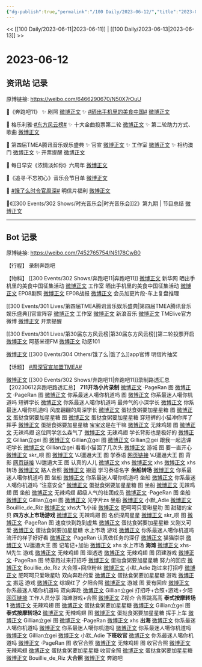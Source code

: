 ```yaml
---
{"dg-publish":true,"permalink":"/100 Daily/2023-06-12/","title":"2023-06-12","created":"2023-06-13T13:31:27.573+08:00","updated":"2023-06-13T14:15:45.513+08:00"}
---
```



<< [[100 Daily/2023-06-11\|2023-06-11]] | [[100 Daily/2023-06-13\|2023-06-13]] >>

# 2023-06-12

## 资讯站 记录

原博链接: https://weibo.com/6466290670/N50X7rOuU

🌟《奔跑吧11》
✨ 剧照 [微博正文](https://weibo.com/6466290670/4911828000313036)
✨ [#晒出手机里的美食中国#](https://s.weibo.com/weibo?q=%23%E6%99%92%E5%87%BA%E6%89%8B%E6%9C%BA%E9%87%8C%E7%9A%84%E7%BE%8E%E9%A3%9F%E4%B8%AD%E5%9B%BD%23) [微博正文](https://weibo.com/6466290670/4911775492082925)

🌟 格乐利雅·[#东方风云榜#](https://s.weibo.com/weibo?q=%23%E4%B8%9C%E6%96%B9%E9%A3%8E%E4%BA%91%E6%A6%9C%23)
✨ 十大金曲投票第二轮 [微博正文](https://weibo.com/6466290670/4911791526121511)
✨ 第二轮助力方式、歌曲 [微博正文](https://weibo.com/6466290670/4911794580361747)

🌟 第四届TMEA腾讯音乐娱乐盛典
✨ 官宣 [微博正文](https://weibo.com/6466290670/4911812837904159)
✨ 工作室 [微博正文](https://weibo.com/6466290670/4911816234765407)
✨ 相约澳门 [微博正文](https://weibo.com/6466290670/4911820291445216)
✨ 开票提醒 [微博正文](https://weibo.com/6466290670/4911833964613040)

🌟 每日早安《浓情淡如你》六周年 [微博正文](https://weibo.com/6466290670/4911709725132713)

🌟《追寻·不忘初心》音乐会节目单 [微博正文](https://weibo.com/6466290670/4911833204394462)

🌟 [#饿了么时令官周深#](https://s.weibo.com/weibo?q=%23%E9%A5%BF%E4%BA%86%E4%B9%88%E6%97%B6%E4%BB%A4%E5%AE%98%E5%91%A8%E6%B7%B1%23) 明信片福利 [微博正文](https://weibo.com/6466290670/4911755429941824)

🌟《[[300 Events/302 Shows/时光音乐会\|时光音乐会]]2》第九期 | 节目总结 [微博正文](https://weibo.com/6466290670/4911925916602327)

---
## Bot 记录

原博链接: https://weibo.com/7452765754/N5178CwB0

【行程】
录制奔跑吧

【物料】
[[300 Events/302 Shows/奔跑吧11\|奔跑吧11]]
[微博正文](https://weibo.com/2810373291/N4VAKszwr) 新华网 晒出手机里的美食中国征集活动
[微博正文](http://weibo.com/7478855230/N4WizbHX7) 工作室 晒出手机里的美食中国征集活动
[微博正文](http://weibo.com/5242381821/N4XywfKAt) EP08剧照
[微博正文](http://weibo.com/5242381821/N4XgfCjiu) EP08战报
[微博正文](http://weibo.com/5876797510/N4WAR3gzI) 会员加更片段-车上复盘推理

[[300 Events/301 Lives/第四届TMEA腾讯音乐娱乐盛典\|第四届TMEA腾讯音乐娱乐盛典]]官宣阵容
[微博正文](http://weibo.com/7478855230/N4Xd8a7bn) 工作室
[微博正文](http://weibo.com/1266269835/N4XgiBQyC) 新浪音乐
[微博正文](http://weibo.com/7404473132/N4Xn9vPEu) TMElive官方微博
[微博正文](http://weibo.com/6466290670/N4XR2jm3S) 开票提醒

[[300 Events/301 Lives/第30届东方风云榜\|第30届东方风云榜]]第二轮投票开启
[微博正文](http://weibo.com/5201375800/N4Wp2f4FB) 阿基米德FM
[微博正文](http://weibo.com/1738376280/N4WnRyAlQ) 动感101

[微博正文](http://weibo.com/5117812753/N4VrzD8Dg) [[300 Events/304 Others/饿了么\|饿了么]]app官博 明信片抽奖

【话题】
[#周深官宣加盟TMEA#](https://s.weibo.com/weibo?q=%23%E5%91%A8%E6%B7%B1%E5%AE%98%E5%AE%A3%E5%8A%A0%E7%9B%9FTMEA%23)

[微博正文](http://weibo.com/7758648594/N515wcT7R) [[300 Events/302 Shows/奔跑吧11\|奔跑吧11]]录制路透汇总
【20230612奔跑吧路透汇总】
**711开场小片录制**
[微博正文](http://weibo.com/7633014126/N4XbnDPZu) ·PageRan 图
[微博正文](https://weibo.com/7633014126/N4Xt6kyJd) ·PageRan 图
[微博正文](http://weibo.com/7724525486/N4Xc32gem) 你系最迷人噶你机道吗 图
[微博正文](https://weibo.com/7724525486/N4XoH1ZVG) 你系最迷人噶你机道吗 短裤学长
[微博正文](https://weibo.com/7724525486/N4XEtBusn) 你系最迷人噶你机道吗 最帅气的小深学长
[微博正文](https://weibo.com/7724525486/N4XSuaiSR) 你系最迷人噶你机道吗 风度翩翩的周深学长
[微博正文](http://weibo.com/6048634807/N4Xdjksot) 蛋挞食粥要加星星糖 图
[微博正文](https://weibo.com/6048634807/N4XjswxQc) 蛋挞食粥要加星星糖 图
[微博正文](https://weibo.com/6048634807/N4XpdfwKL) 蛋挞食粥要加星星糖 穿短裤的小猫冲你挥了挥手
[微博正文](https://weibo.com/6048634807/N4XKKd6Lw) 蛋挞食粥要加星星糖 宝宝这是在干嘛
[微博正文](https://weibo.com/7495641082/N4Xgn1OMB) 无辣鸡翅 图
[微博正文](https://weibo.com/7495641082/N4XvlxivU) 无辣鸡翅 这位同学怎么森气了
[微博正文](http://weibo.com/7495641082/N4Y06zcro) 无辣鸡翅 学长背影也是极好的
[微博正文](https://weibo.com/5355738926/N4XhK8ZVk) Gillian立gei 图
[微博正文](http://weibo.com/5355738926/N50Dywx5V) Gillian立gei 图
[微博正文](https://weibo.com/5355738926/N4XqGe1Bw) Gillian立gei 跟我一起逃课吧学长
[微博正文](https://weibo.com/5355738926/N4XzgEe15) Gillian立gei 看看小猫回了几次头
[微博正文](http://weibo.com/1801743981/N4XCmqLKp) 游城 图 要一直开心
[微博正文](http://weibo.com/6433509682/N4XdladjC) skr_呗 图
[微博正文](http://weibo.com/6201405724/N4YlG3G49) VJ邋遢大王 图 学泰语
[网页链接](https://weibo.cn/sinaurl?u=https%3A%2F%2Fztv.cztv.com%2Fap%2Fwap%2FugcIat%2Findex.shtml%3Fid%3D100139528) VJ邋遢大王 图 背影
[网页链接](https://weibo.cn/sinaurl?u=https%3A%2F%2Fztv.cztv.com%2Fap%2Fwap%2FugcIat%2Findex.shtml%3Fid%3D100139468) VJ邋遢大王 图 认真的人儿
[微博正文](http://weibo.com/5122158435/N4XjnfL8q) xhs
[微博正文](http://weibo.com/5122158435/N4XxBhfWr) xhs
[微博正文](http://weibo.com/5122158435/N4YlOhNrO) xhs 转场
[微博正文](http://weibo.com/6153221451/N4Yy40wNC) 路人合照
[微博正文](http://weibo.com/5125072259/N50eSubPd) 搬运 学习泰语名字
**坐船转场**
[微博正文](http://weibo.com/7724525486/N4YsSe44a) 你系最迷人噶你机道吗 图 坐船
[微博正文](http://weibo.com/7724525486/N4YxmiDfc) 你系最迷人噶你机道吗 坐船
[微博正文](https://weibo.com/7724525486/N4YLrbI6Z) 你系最迷人噶你机道吗 “注意安全”
[微博正文](http://weibo.com/6048634807/N4YtActNN) 蛋挞食粥要加星星糖 图 坐船
[微博正文](http://weibo.com/7495641082/N4Yyw6ZRi) 无辣鸡翅 图 坐船
[微博正文](http://weibo.com/7495641082/N4YOJEj1g) 无辣鸡翅 超级人气的社团成员
[微博正文](http://weibo.com/7633014126/N4Yyr0777) ·PageRan 图 坐船
[微博正文](http://weibo.com/5355738926/N4YLK4dIF) Gillian立gei 图
[微博正文](http://weibo.com/7457378907/N4YyE4AOX) 光字片zs 坐船
[微博正文](http://weibo.com/7440131846/N4YHADkGU) 小默_Adie
[微博正文](http://weibo.com/7480638541/N4YJFuzp2) Bouillie_de_Riz
[微博正文](http://weibo.com/7455631589/N4YCzwpa2) xhs大飞小诺
[微博正文](http://weibo.com/1682202347/N4YDMi5EN) 肥呵呵只爱啾星叻 图 甜甜的宝贝
**四方水上市场游戏**
[微博正文](http://weibo.com/7495641082/N4YFXhaoZ) 无辣鸡翅 图 名侦探周星星
[微博正文](http://weibo.com/6433509682/N4YHIjlSl) skr_呗 图
[微博正文](http://weibo.com/7633014126/N4YMCEzXy) ·PageRan 图 速度快到跑到虚焦
[微博正文](http://weibo.com/6048634807/N4YNHfsii) 蛋挞食粥要加星星糖 又刚又可爱
[微博正文](http://weibo.com/6048634807/N50vRxLVF) 蛋挞食粥要加星星糖 水上市场 游戏
[微博正文](http://weibo.com/7724525486/N4Z4FqTxV) 你系最迷人噶你机道吗 流汗的样子好好看
[微博正文](http://weibo.com/7633014126/N4Z8D0jVq) ·PageRan 认真做任务的深仔
[微博正文](http://weibo.com/5122158435/N4ZiHD7pU) 猫猫崇崇
[微博正文](http://weibo.com/6201405724/N4ZDgbclP) VJ邋遢大王 图 记笔记+加油
[微博正文](https://weibo.com/2334913281/N502BwdlX) xhs 水上市场
**海滩**
[微博正文](http://weibo.com/5122158435/N4ZlZyJYL) xhs-M先生 游戏
[微博正文](http://weibo.com/7495641082/N4ZosjUUL) 无辣鸡翅 图 湿透透
[微博正文](http://weibo.com/7495641082/N4ZyJ9kO0) 无辣鸡翅 图 团建游戏
[微博正文](http://weibo.com/7633014126/N4ZsKhBX6) ·PageRan 图 特意跑过来打招呼
[微博正文](http://weibo.com/6048634807/N4ZvMcwLZ) 蛋挞食粥要加星星糖 努力的回应
[微博正文](http://weibo.com/7480638541/N4ZtviPc9) Bouillie_de_Riz 大合照+回应粉丝
[微博正文](http://weibo.com/7440131846/N4ZCWm85n) 小默_Adie 跑过来打招呼
[微博正文](http://weibo.com/1682202347/N4ZDkeXk2) 肥呵呵只爱啾星叻 双向奔赴的爱
[微博正文](http://weibo.com/6048634807/N4ZHOkBFh) 蛋挞食粥要加星星糖 游戏
[微博正文](http://weibo.com/5125072259/N4ZHLCI6K) 搬运 游戏
[微博正文](http://weibo.com/3988083589/N4ZKpCA4t) 综娱红了 夕阳合照
[微博正文](http://weibo.com/1801743981/N4ZXRwsEy) 游城 图 爱有回应
[微博正文](http://weibo.com/7724525486/N502yDiQb) 你系最迷人噶你机道吗 双向奔赴
[微博正文](http://weibo.com/5355738926/N506pEfLR) Gillian立gei 打招呼+合照+游戏+夕阳
[网页链接](https://weibo.cn/sinaurl?u=https%3A%2F%2Fzmtv.cztv.com%2Fap%2Fwap%2FugcShare%2Findex.shtml%3Fid%3D100139974) 工作人员分享 海滩游戏+合照
[微博正文](http://weibo.com/5122158435/N50rb5R1K) Z视介 合照跳高高
**泰式按摩转场1**
[微博正文](http://weibo.com/7495641082/N507FjWxj) 无辣鸡翅 图
[微博正文](http://weibo.com/6048634807/N509D7VS5) 蛋挞食粥要加星星糖
[微博正文](http://weibo.com/5355738926/N50cldM4G) Gillian立gei 图
**泰式按摩转场2**
[微博正文](http://weibo.com/7495641082/N50Ne1wIG) 无辣鸡翅 图
[微博正文](http://weibo.com/6048634807/N50OxlqYC) 蛋挞食粥要加星星糖 挥手上车
[微博正文](http://weibo.com/5355738926/N50WIlY4i) Gillian立gei 图
[微博正文](http://weibo.com/7633014126/N50XkakRL) ·PageRan
[微博正文](http://weibo.com/5122158435/N510d2hP2) xhs
**出海**
[微博正文](http://weibo.com/7724525486/N50WJ0TUx) 你系最迷人噶你机道吗
[微博正文](http://weibo.com/7724525486/N510mp1jN) 你系最迷人噶你机道吗
[微博正文](http://weibo.com/7724525486/N51iV68Lk) 你系最迷人噶你机道吗
[微博正文](http://weibo.com/5355738926/N518MfrQ1) Gillian立gei
[微博正文](http://weibo.com/7440131846/N51cAntyu) 小默_Adie
**下班收官**
[微博正文](http://weibo.com/7724525486/N51wh3aZj) 你系最迷人噶你机道吗
[微博正文](http://weibo.com/7633014126/N51zblnnf) ·PageRan 图 收官合照
[微博正文](http://weibo.com/7495641082/N51zPcIdi) 无辣鸡翅 图 收官合照
[微博正文](http://weibo.com/7495641082/N52fulUF9) 无辣鸡翅
[微博正文](http://weibo.com/6048634807/N51GBFBqO) 蛋挞食粥要加星星糖 收官全照
[微博正文](http://weibo.com/6048634807/N51Vtlfyh) 蛋挞食粥要加星星糖
[微博正文](http://weibo.com/7480638541/N51JD0deV) Bouillie_de_Riz
**大合照**
[微博正文](http://weibo.com/5242381821/N52hC8h47) 奔跑吧
